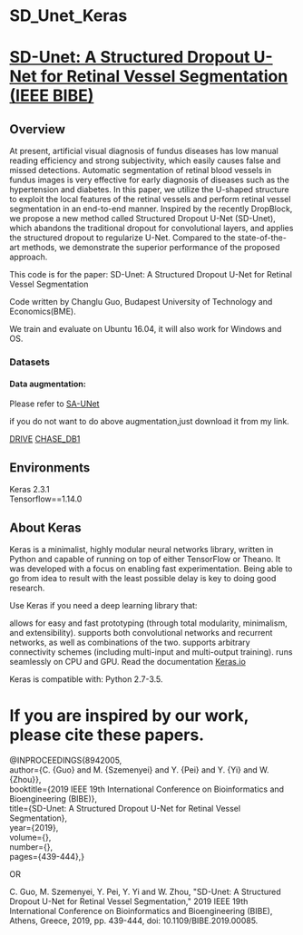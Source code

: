 # SD_Unet_Keras



# [SD-Unet: A Structured Dropout U-Net for Retinal Vessel Segmentation (IEEE BIBE)](https://ieeexplore.ieee.org/document/8942005)

## Overview

At present, artificial visual diagnosis of fundus diseases has low manual reading efficiency and strong subjectivity, which easily causes false and missed detections. Automatic segmentation of retinal blood vessels in fundus images is very effective for early diagnosis of diseases such as the hypertension and diabetes. In this paper, we utilize the U-shaped structure to exploit the local features of the retinal vessels and perform retinal vessel segmentation in an end-to-end manner. Inspired by the recently DropBlock, we propose a new method called Structured Dropout U-Net (SD-Unet), which abandons the traditional dropout for convolutional layers, and applies the structured dropout to regularize U-Net. Compared to the state-of-the-art methods, we demonstrate the superior performance of the proposed approach.

This code is for the paper: SD-Unet: A Structured Dropout U-Net for Retinal Vessel Segmentation

Code written by Changlu Guo, Budapest University of Technology and Economics(BME).


We train and evaluate on Ubuntu 16.04, it will also work for Windows and OS.



### Datasets
#### Data augmentation:
Please refer to [SA-UNet](https://github.com/clguo/SA-UNet)

if you do not want to do above augmentation,just download it from my link.

[DRIVE](https://drive.google.com/file/d/1t_UxlVWZXBtJQQNxW0vPdwrnqcdYdrRs/view?usp=sharing)
[CHASE_DB1](https://drive.google.com/file/d/1RnPR3hpKIHnu0e3y9DBOXKPXuiqPN8hg/view?usp=sharing)




## Environments
Keras 2.3.1  <br>
Tensorflow==1.14.0 <br>

## About Keras

Keras is a minimalist, highly modular neural networks library, written in Python and capable of running on top of either TensorFlow or Theano. It was developed with a focus on enabling fast experimentation. Being able to go from idea to result with the least possible delay is key to doing good research.

Use Keras if you need a deep learning library that:

allows for easy and fast prototyping (through total modularity, minimalism, and extensibility).
supports both convolutional networks and recurrent networks, as well as combinations of the two.
supports arbitrary connectivity schemes (including multi-input and multi-output training).
runs seamlessly on CPU and GPU.
Read the documentation [Keras.io](http://keras.io/)

Keras is compatible with: Python 2.7-3.5.



# If you are inspired by our work, please cite these papers.


@INPROCEEDINGS{8942005,  <br>
author={C. {Guo} and M. {Szemenyei} and Y. {Pei} and Y. {Yi} and W. {Zhou}}, <br> 
booktitle={2019 IEEE 19th International Conference on Bioinformatics and Bioengineering (BIBE)},   <br>
title={SD-Unet: A Structured Dropout U-Net for Retinal Vessel Segmentation},   <br>
year={2019},  <br>
volume={},  <br>
number={},  <br>
pages={439-444},}<br>

OR


C. Guo, M. Szemenyei, Y. Pei, Y. Yi and W. Zhou, "SD-Unet: A Structured Dropout U-Net for Retinal Vessel Segmentation," 2019 IEEE 19th International Conference on Bioinformatics and Bioengineering (BIBE), Athens, Greece, 2019, pp. 439-444, doi: 10.1109/BIBE.2019.00085.












